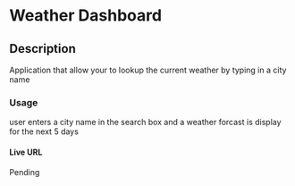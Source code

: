 # Weather Dashboard

## Description
<p>Application that allow your to lookup the current weather by typing in a city name</p>
 
 ### **Usage**

<p> user enters a city name in the search box and a weather forcast is display for the next 5 days</p>


#### **Live URL**
Pending